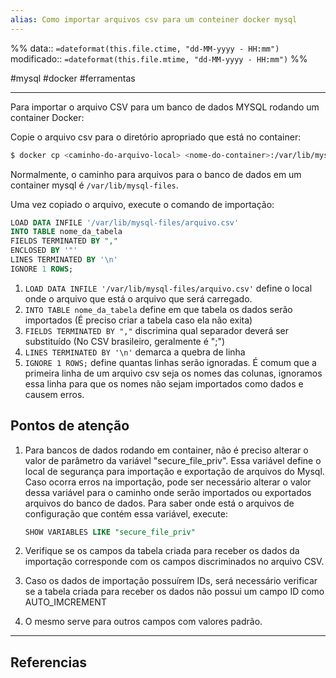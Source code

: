 ```yaml
---
alias: Como importar arquivos csv para um conteiner docker mysql
---
```

%%
data:: `=dateformat(this.file.ctime, "dd-MM-yyyy - HH:mm")`
modificado:: `=dateformat(this.file.mtime, "dd-MM-yyyy - HH:mm")`
%%

#mysql #docker #ferramentas

____
Para importar o arquivo CSV para um banco de dados MYSQL rodando um container Docker:

Copie o arquivo csv para o diretório apropriado que está no container:

```bash
$ docker cp <caminho-do-arquivo-local> <nome-do-container>:/var/lib/mysql-files
```

Normalmente, o caminho para arquivos para o banco de dados em um container mysql é `/var/lib/mysql-files`.

Uma vez copiado o arquivo, execute o comando de importação:

```sql
LOAD DATA INFILE '/var/lib/mysql-files/arquivo.csv'
INTO TABLE nome_da_tabela
FIELDS TERMINATED BY ","
ENCLOSED BY '"'
LINES TERMINATED BY '\n'
IGNORE 1 ROWS;
```

1. `LOAD DATA INFILE '/var/lib/mysql-files/arquivo.csv'` define o local onde o arquivo que está o arquivo que será carregado.
2. `INTO TABLE nome_da_tabela` define em que tabela os dados serão importados (É preciso criar a tabela caso ela não exita) 
3. `FIELDS TERMINATED BY ","` discrimina qual separador deverá ser substituído (No CSV brasileiro, geralmente é ";")
4. `LINES TERMINATED BY '\n'` demarca a quebra de linha
5. `IGNORE 1 ROWS;` define quantas linhas serão ignoradas. É comum que a primeira linha de um arquivo csv seja os nomes das colunas, ignoramos essa linha para que os nomes não sejam importados como dados e causem erros. 

## Pontos de atenção

1. Para bancos de dados rodando em container, não é preciso alterar o valor de parâmetro da variável "secure_file_priv". Essa variável define o local de segurança para importação e exportação de arquivos do Mysql. Caso ocorra erros na importação, pode ser necessário alterar o valor dessa variável para o caminho onde serão importados ou exportados arquivos do banco de dados. Para saber onde está o arquivos de configuração que contém essa variável, execute:

	```sql
	SHOW VARIABLES LIKE "secure_file_priv"
	```

2. Verifique se os campos da tabela criada para receber os dados da importação corresponde com os campos discriminados no arquivo CSV.
3. Caso os dados de importação possuírem IDs, será necessário verificar se a tabela criada para receber os dados não possui um campo ID como AUTO_IMCREMENT
4. O mesmo serve para outros campos com valores padrão.

---
## Referencias